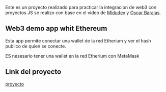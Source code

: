 Este es un proyecto realizado para practicar la integracion de web3 con proyectos JS se realizo con base en el video de  [Midudev](https://www.youtube.com/watch?v=A5SZ6OXKjSw&t=3382s&ab_channel=midudev) y  [Oscar Barajas](https://www.youtube.com/channel/UCw05fUBPwmpu-ehXFMqfdMw).

## Web3 demo app whit Ethereum

Esta app permite conectar una wallet de la red Etherium y ver el hash publico de quien se conecte.

ES nesesario tener una wallet en la red Etherium con MetaMask

## Link del proyecto

[proyecto](https://web3-tau.vercel.app/)
